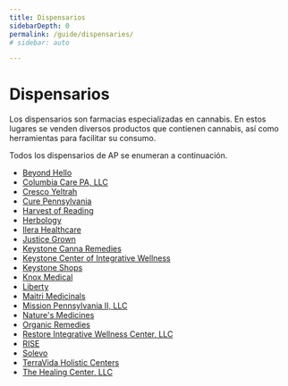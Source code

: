 ```yaml
---
title: Dispensarios
sidebarDepth: 0
permalink: /guide/dispensaries/
# sidebar: auto

---
```

<Ads />

# Dispensarios
Los dispensarios son farmacias especializadas en cannabis. En estos lugares se venden diversos productos que contienen cannabis, así como herramientas para facilitar su consumo.

Todos los dispensarios de AP se enumeran a continuación.

<!-- <Dispensaries /> -->

- [Beyond Hello](/es/guide/dispensaries/beyond-hello/)
- [Columbia Care PA, LLC](/es/guide/dispensaries/columbia-care/)
- [Cresco Yeltrah](/es/guide/dispensaries/cresco-yeltrah/)
- [Cure Pennsylvania](/es/guide/dispensaries/cure-pennsylvania/)
- [Harvest of Reading](/es/guide/dispensaries/harvest-of-reading/)
- [Herbology](/es/guide/dispensaries/herbology/)
- [Ilera Healthcare](/es/guide/dispensaries/ilera-healthcare/)
- [Justice Grown](/es/guide/dispensaries/justice-grown/)
- [Keystone Canna Remedies](/es/guide/dispensaries/keystone-canna-remedies/)
- [Keystone Center of Integrative Wellness](/es/guide/dispensaries/keystone-center-of-integrative-wellness/)
- [Keystone Shops](/es/guide/dispensaries/keystone-shops/)
- [Knox Medical](/es/guide/dispensaries/knox-medical/)
- [Liberty](/es/guide/dispensaries/liberty/)
- [Maitri Medicinals](/es/guide/dispensaries/maitri-medicinals/)
- [Mission Pennsylvania II, LLC](/es/guide/dispensaries/mission-pennsylvania-ii/)
- [Nature's Medicines](/es/guide/dispensaries/natures-medicines/)
- [Organic Remedies](/es/guide/dispensaries/organic-remedies/)
- [Restore Integrative Wellness Center, LLC](/es/guide/dispensaries/restore-integrative-wellness-center/)
- [RISE](/es/guide/dispensaries/rise/)
- [Solevo](/es/guide/dispensaries/solevo/)
- [TerraVida Holistic Centers](/es/guide/dispensaries/terravida-holistic-centers/)
- [The Healing Center, LLC](/es/guide/dispensaries/the-healing-center/)

<Ads />
